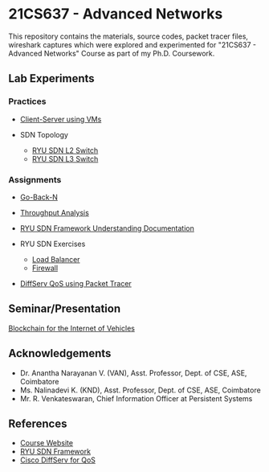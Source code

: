 # 21CS637 - Advanced Networks

This repository contains the materials, source codes, packet tracer files, wireshark captures which were explored and experimented for "21CS637 - Advanced Networks" Course as part of my Ph.D. Coursework. 

## Lab Experiments
### Practices

- [Client-Server using VMs](Client-Server.md)

- SDN Topology 
  - [RYU SDN L2 Switch](SDN-L2.md)
  - [RYU SDN L3 Switch](SDN-L3.md)

### Assignments

- [Go-Back-N](GBN.md)

- [Throughput Analysis](Throughput-Analysis.md)

- [RYU SDN Framework Understanding Documentation](Docs/RYU_SDN_Understanding_Document.pdf)

- RYU SDN Exercises 
  - [Load Balancer](Load-Balancer.md)
  - [Firewall](SDN-Firewall.md)

- [DiffServ QoS using Packet Tracer](DiffServ-QoS.md)

## Seminar/Presentation

[Blockchain for the Internet of Vehicles](B-IoV_SDN_NFV.pdf)

## Acknowledgements
- Dr. Anantha Narayanan V. (VAN), Asst. Professor, Dept. of CSE, ASE, Coimbatore
- Ms. Nalinadevi K. (KND), Asst. Professor, Dept. of CSE, ASE, Coimbatore
- Mr. R. Venkateswaran, Chief Information Officer at Persistent Systems

## References
- [Course Website](https://sites.google.com/view/21cs637/)
- [RYU SDN Framework](https://osrg.github.io/ryu-book/en/html/)
- [Cisco DiffServ for QoS](https://www.cisco.com/c/en/us/td/docs/ios-xml/ios/qos_dfsrv/configuration/15-mt/qos-dfsrv-15-mt-book/qos-dfsrv.html)

